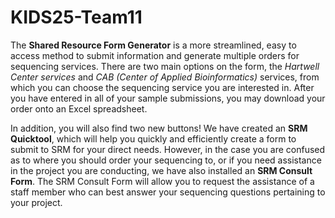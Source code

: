 # KIDS25-Team11
The **Shared Resource Form Generator** is a more streamlined, easy to access method to submit information and generate multiple orders for sequencing services. There are two main options on the form, the *Hartwell Center services* and *CAB (Center of Applied Bioinformatics)* services, from which you can choose the sequencing service you are interested in. After you have entered in all of your sample submissions, you may download your order onto an Excel spreadsheet. 

In addition, you will also find two new buttons! We have created an **SRM Quicktool**, which will help you quickly and efficiently create a form to submit to SRM for your direct needs. However, in the case you are confused as to where you should order your sequencing to, or if you need assistance in the project you are conducting, we have also installed an **SRM Consult Form**. The SRM Consult Form will allow you to request the assistance of a staff member who can best answer your sequencing questions pertaining to your project. 
